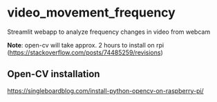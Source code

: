 # video_movement_frequency

Streamlit webapp to analyze frequency changes in video from webcam

**Note**: open-cv will take approx. 2 hours to install on rpi (https://stackoverflow.com/posts/74485259/revisions)

## Open-CV installation
https://singleboardblog.com/install-python-opencv-on-raspberry-pi/
